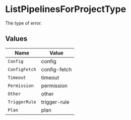 # ListPipelinesForProjectType

The type of error.


## Values

| Name          | Value         |
| ------------- | ------------- |
| `Config`      | config        |
| `ConfigFetch` | config-fetch  |
| `Timeout`     | timeout       |
| `Permission`  | permission    |
| `Other`       | other         |
| `TriggerRule` | trigger-rule  |
| `Plan`        | plan          |